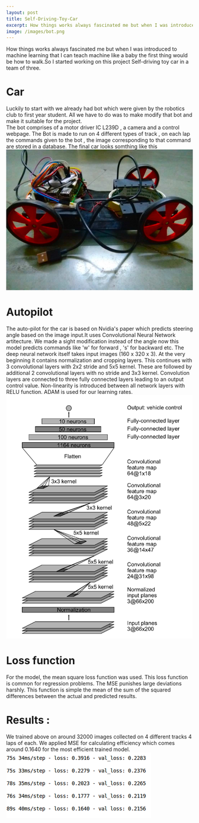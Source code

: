 ```yaml
---
layout: post
title: Self-Driving-Toy-Car
excerpt: How things works always fascinated me but when I was introduced to machine learning that I can teach machine like a baby, the first thing would be how to walk.
image: /images/bot.png
---
```

How things works always fascinated me but when I was introduced to machine learning that I can teach machine like a baby the first thing would 
be how to walk.So I started working on this project Self-driving toy car in a team of three.
# Car
Luckily to start with we already had bot which were given by the robotics club to first year student. All we have to do was to make modify that 
bot and make it suitable for the project.
<br>
The bot comprises of a motor driver IC L239D , a camera and a control webpage. The Bot is made to run on 4 different types of track , on
each lap the commands given to the bot , the image corresponding to that command are stored in a database.
The final car looks somthing like this
![](/images/bot.png)


# Autopilot 
The auto-pilot for the car is based on Nvidia's paper which predicts steering angle based on the image input.It uses Convolutional Neural Network artitecture.
We made a sight modification instead of the angle now this model predicts commands like 'w' for forward , 's' for backward etc.
The deep neural network itself takes input images (160 x 320 x 3). At the very beginning it contains normalization and cropping layers. This continues with 3
convolutional layers with 2x2 stride and 5x5 kernel. These are followed by additional 2 convolutional layers with no stride and 3x3 kernel. Convolution
layers are connected to three fully connected layers leading to an output control value. Non-linearity is introduced between all network layers with RELU
function. ADAM is used for our learning rates.
![](/images/neural.png)
# Loss function
For the model, the mean square loss function was used. This loss function is common for
regression problems. The MSE punishes large deviations harshly. This function is simple the mean
of the sum of the squared differences between the actual and predicted results.
# Results :
We trained above on around 32000 images collected on 4 different tracks 4 laps of each. We applied MSE for calculating efficiency which comes around 0.1640 for the most efficient trained model.
![](/images/2018-03-01-003307_1366x768_scrot.png)
